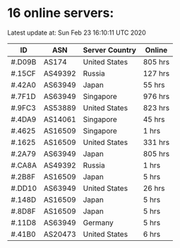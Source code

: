 # 16 online servers:

Latest update at: Sun Feb 23 16:10:11 UTC 2020

| ID | ASN | Server Country | Online |
| -- | --- | -------------- | ------ |
| #.D09B | AS174 | United States | 805 hrs |
| #.15CF | AS49392 | Russia | 127 hrs |
| #.42A0 | AS63949 | Japan | 55 hrs |
| #.7F1D | AS63949 | Singapore | 976 hrs |
| #.9FC3 | AS53889 | United States | 823 hrs |
| #.4DA9 | AS14061 | Singapore | 45 hrs |
| #.4625 | AS16509 | Singapore | 1 hrs |
| #.1625 | AS16509 | United States | 331 hrs |
| #.2A79 | AS63949 | Japan | 805 hrs |
| #.CA8A | AS49392 | Russia | 1 hrs |
| #.2B8F | AS16509 | Japan | 5 hrs |
| #.DD10 | AS63949 | United States | 26 hrs |
| #.148D | AS16509 | Japan | 5 hrs |
| #.8D8F | AS16509 | Japan | 5 hrs |
| #.11D8 | AS63949 | Germany | 5 hrs |
| #.41B0 | AS20473 | United States | 6 hrs |

